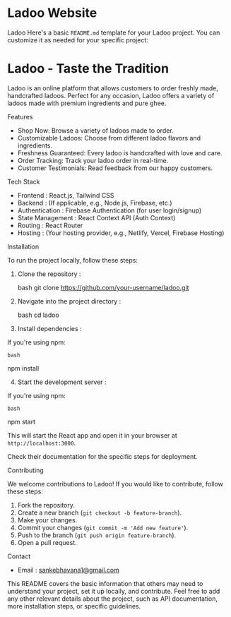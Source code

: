# Ladoo Website
Ladoo
Here's a basic `README.md` template for your Ladoo project. You can customize it as needed for your specific project:


# Ladoo - Taste the Tradition

Ladoo is an online platform that allows customers to order freshly made, handcrafted ladoos. Perfect for any occasion, Ladoo offers a variety of ladoos made with premium ingredients and pure ghee.

 Features

- Shop Now: Browse a variety of ladoos made to order.
- Customizable Ladoos: Choose from different ladoo flavors and ingredients.
- Freshness Guaranteed: Every ladoo is handcrafted with love and care.
- Order Tracking: Track your ladoo order in real-time.
- Customer Testimonials: Read feedback from our happy customers.

 Tech Stack

-  Frontend : React.js, Tailwind CSS
-  Backend : (If applicable, e.g., Node.js, Firebase, etc.)
-  Authentication : Firebase Authentication (for user login/signup)
-  State Management : React Context API (Auth Context)
-  Routing : React Router
-  Hosting : (Your hosting provider, e.g., Netlify, Vercel, Firebase Hosting)

 Installation

To run the project locally, follow these steps:

1.  Clone the repository :

    bash
   git clone https://github.com/your-username/ladoo.git
    

2.  Navigate into the project directory :

    bash
   cd ladoo
    

3.  Install dependencies :

   If you're using npm:

    bash
   npm install

4.  Start the development server :

   If you're using npm:

    bash
   npm start
    

   This will start the React app and open it in your browser at `http://localhost:3000`.

Check their documentation for the specific steps for deployment.


 Contributing

We welcome contributions to Ladoo! If you would like to contribute, follow these steps:

1. Fork the repository.
2. Create a new branch (`git checkout -b feature-branch`).
3. Make your changes.
4. Commit your changes (`git commit -m 'Add new feature'`).
5. Push to the branch (`git push origin feature-branch`).
6. Open a pull request.


 Contact
-  Email : sankebhavana1@gmail.com



This README covers the basic information that others may need to understand your project, set it up locally, and contribute. Feel free to add any other relevant details about the project, such as API documentation, more installation steps, or specific guidelines.
